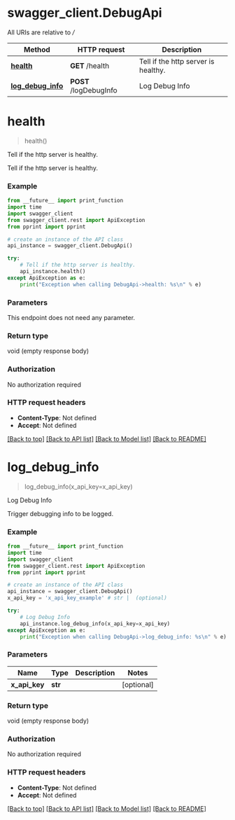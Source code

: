 # swagger_client.DebugApi

All URIs are relative to */*

Method | HTTP request | Description
------------- | ------------- | -------------
[**health**](DebugApi.md#health) | **GET** /health | Tell if the http server is healthy.
[**log_debug_info**](DebugApi.md#log_debug_info) | **POST** /logDebugInfo | Log Debug Info

# **health**
> health()

Tell if the http server is healthy.

Tell if the http server is healthy.

### Example
```python
from __future__ import print_function
import time
import swagger_client
from swagger_client.rest import ApiException
from pprint import pprint

# create an instance of the API class
api_instance = swagger_client.DebugApi()

try:
    # Tell if the http server is healthy.
    api_instance.health()
except ApiException as e:
    print("Exception when calling DebugApi->health: %s\n" % e)
```

### Parameters
This endpoint does not need any parameter.

### Return type

void (empty response body)

### Authorization

No authorization required

### HTTP request headers

 - **Content-Type**: Not defined
 - **Accept**: Not defined

[[Back to top]](#) [[Back to API list]](../README.md#documentation-for-api-endpoints) [[Back to Model list]](../README.md#documentation-for-models) [[Back to README]](../README.md)

# **log_debug_info**
> log_debug_info(x_api_key=x_api_key)

Log Debug Info

Trigger debugging info to be logged.

### Example
```python
from __future__ import print_function
import time
import swagger_client
from swagger_client.rest import ApiException
from pprint import pprint

# create an instance of the API class
api_instance = swagger_client.DebugApi()
x_api_key = 'x_api_key_example' # str |  (optional)

try:
    # Log Debug Info
    api_instance.log_debug_info(x_api_key=x_api_key)
except ApiException as e:
    print("Exception when calling DebugApi->log_debug_info: %s\n" % e)
```

### Parameters

Name | Type | Description  | Notes
------------- | ------------- | ------------- | -------------
 **x_api_key** | **str**|  | [optional] 

### Return type

void (empty response body)

### Authorization

No authorization required

### HTTP request headers

 - **Content-Type**: Not defined
 - **Accept**: Not defined

[[Back to top]](#) [[Back to API list]](../README.md#documentation-for-api-endpoints) [[Back to Model list]](../README.md#documentation-for-models) [[Back to README]](../README.md)

